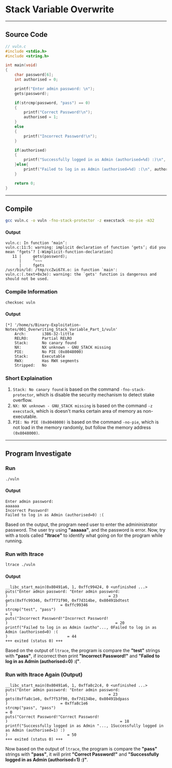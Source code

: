 # Stack Variable Overwrite

---
## Source Code
```c
// vuln.c
#include <stdio.h>
#include <string.h>

int main(void)
{
    char password[6];
    int authorised = 0;

    printf("Enter admin password: \n");
    gets(password);

    if(strcmp(password, "pass") == 0)
    {
        printf("Correct Password!\n");
        authorised = 1;
    }
    else
    {
        printf("Incorrect Password!\n");
    }

    if(authorised)
    {
        printf("Successfully logged in as Admin (authorised=%d) :)\n", authorised);
    }else{
		printf("Failed to log in as Admin (authorised=%d) :(\n", authorised);
	}

    return 0;
}
```

---

## Compile
```bash
gcc vuln.c -o vuln -fno-stack-protector -z execstack -no-pie -m32
```

#### Output
```text
vuln.c: In function ‘main’:
vuln.c:11:5: warning: implicit declaration of function ‘gets’; did you mean ‘fgets’? [-Wimplicit-function-declaration]
   11 |     gets(password);
      |     ^~~~
      |     fgets
/usr/bin/ld: /tmp/ccZwi67X.o: in function `main':
vuln.c:(.text+0x3e): warning: the `gets' function is dangerous and should not be used.
```

### Compile Information
```bash
checksec vuln
```

#### Output
```text
[*] '/home/s/Binary-Exploitation-Notes/001_Overwriting_Stack_Variable_Part_1/vuln'
    Arch:       i386-32-little
    RELRO:      Partial RELRO
    Stack:      No canary found
    NX:         NX unknown - GNU_STACK missing
    PIE:        No PIE (0x8048000)
    Stack:      Executable
    RWX:        Has RWX segments
    Stripped:   No
```

### Short Explaination

1. `Stack: No canary found` is based on the command `-fno-stack-protector`, which is disable the security mechanism to detect stake overflow.
2. `NX: NX unknown - GNU_STACK missing` is based on the command `-z execstack`, which is doesn't marks certain area of memory as non-executable.
3. `PIE: No PIE (0x8048000)` is based on the command `-no-pie`, which is not load in the memory randomly, but follow the memory address `(0x8048000)`.

---

## Program Investigate

### Run
```bash
./vuln
```

#### Output
```text
Enter admin password:
aaaaaa
Incorrect Password!
Failed to log in as Admin (authorised=0) :(
```

Based on the output, the program need user to enter the admininistrator password. The user try using **"aaaaaa"**, and the password is error. Now, try with a tools called **"ltrace"** to identify what going on for the program while running.

### Run with ltrace
```bash
ltrace ./vuln
```

#### Output
```text
__libc_start_main(0x80491a6, 1, 0xffc99424, 0 <unfinished ...>
puts("Enter admin password: "Enter admin password:
)                                            = 23
gets(0xffc99346, 0xf7f71f90, 0xf7d314be, 0x80491bdtest
)                       = 0xffc99346
strcmp("test", "pass")                                                    = 1
puts("Incorrect Password!"Incorrect Password!
)                                               = 20
printf("Failed to log in as Admin (autho"..., 0Failed to log in as Admin (authorised=0) :(
)                          = 44
+++ exited (status 0) +++
```

Based on the output of `ltrace`, the program is compare the **"test"** strings with **"pass"**, if incorrect then print **"Incorrect Password!"** and **"Failed to log in as Admin (authorised=0) :("**.

### Run with ltrace Again (Output)
```
__libc_start_main(0x80491a6, 1, 0xffa8c2c4, 0 <unfinished ...>
puts("Enter admin password: "Enter admin password:
)                                            = 23
gets(0xffa8c1e6, 0xf7f53f90, 0xf7d134be, 0x80491bdpass
)                       = 0xffa8c1e6
strcmp("pass", "pass")                                                    = 0
puts("Correct Password!"Correct Password!
)                                                 = 18
printf("Successfully logged in as Admin "..., 1Successfully logged in as Admin (authorised=1) :)
)                          = 50
+++ exited (status 0) +++
```

Now based on the output of `ltrace`, the program is compare the **"pass"** strings with **"pass"**, it will print **"Correct Password!"** and **"Successfully logged in as Admin (authorised=1) :)"**.

